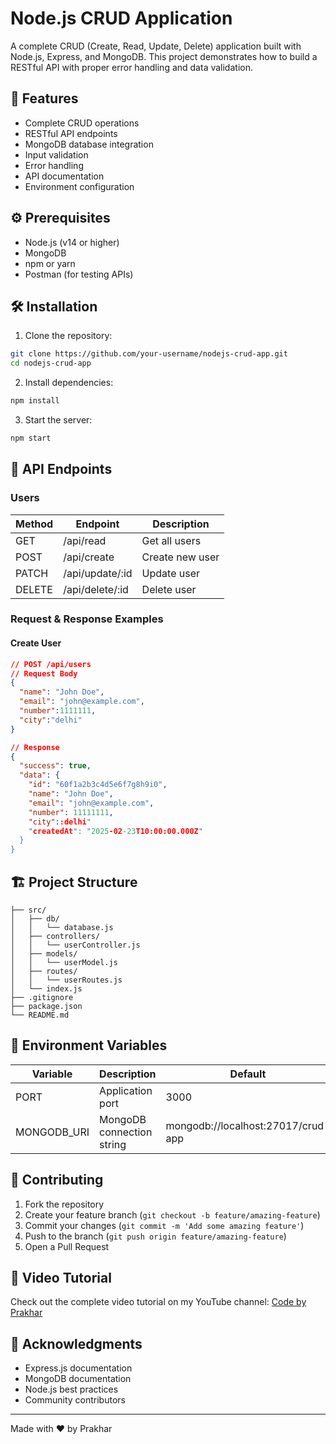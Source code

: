 # Node.js CRUD Application

A complete CRUD (Create, Read, Update, Delete) application built with Node.js, Express, and MongoDB. This project demonstrates how to build a RESTful API with proper error handling and data validation.

## 🚀 Features

- Complete CRUD operations
- RESTful API endpoints
- MongoDB database integration
- Input validation
- Error handling
- API documentation
- Environment configuration

## ⚙️ Prerequisites

- Node.js (v14 or higher)
- MongoDB
- npm or yarn
- Postman (for testing APIs)

## 🛠️ Installation

1. Clone the repository:
```bash
git clone https://github.com/your-username/nodejs-crud-app.git
cd nodejs-crud-app
```

2. Install dependencies:
```bash
npm install
```

3. Start the server:
```bash
npm start
```

## 📡 API Endpoints

### Users

| Method | Endpoint | Description |
|--------|----------|-------------|
| GET    | /api/read | Get all users |
| POST   | /api/create | Create new user |
| PATCH    | /api/update/:id | Update user |
| DELETE | /api/delete/:id | Delete user |

### Request & Response Examples

#### Create User
```json
// POST /api/users
// Request Body
{
  "name": "John Doe",
  "email": "john@example.com",
  "number":1111111,
  "city":"delhi"
}

// Response
{
  "success": true,
  "data": {
    "id": "60f1a2b3c4d5e6f7g8h9i0",
    "name": "John Doe",
    "email": "john@example.com",
    "number": 11111111,
    "city"::delhi"
    "createdAt": "2025-02-23T10:00:00.000Z"
  }
}
```

## 🏗️ Project Structure

```
├── src/
│   ├── db/
│   │   └── database.js
│   ├── controllers/
│   │   └── userController.js
│   ├── models/
│   │   └── userModel.js
│   ├── routes/
│   │   └── userRoutes.js
│   └── index.js
├── .gitignore
├── package.json
└── README.md
```

## 🔑 Environment Variables

| Variable | Description | Default |
|----------|-------------|---------|
| PORT | Application port | 3000 |
| MONGODB_URI | MongoDB connection string | mongodb://localhost:27017/crud-app |

## 🤝 Contributing

1. Fork the repository
2. Create your feature branch (`git checkout -b feature/amazing-feature`)
3. Commit your changes (`git commit -m 'Add some amazing feature'`)
4. Push to the branch (`git push origin feature/amazing-feature`)
5. Open a Pull Request


## 🎥 Video Tutorial

Check out the complete video tutorial on my YouTube channel: [Code by Prakhar]([your-createyoutube-link](https://youtu.be/daL_k7CQbis?si=cYkT2XR6rSy5v2f2))

## 🙏 Acknowledgments

- Express.js documentation
- MongoDB documentation
- Node.js best practices
- Community contributors

---
Made with ❤️ by Prakhar
